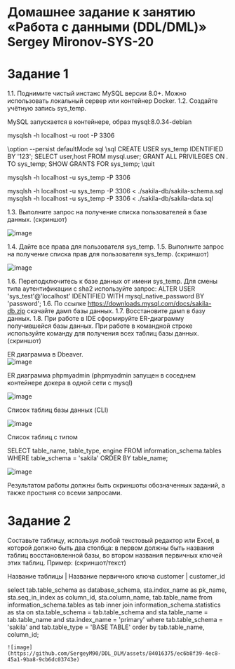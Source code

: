 # Домашнее задание к занятию «Работа с данными (DDL/DML)» Sergey Mironov-SYS-20  


# Задание 1

1.1. Поднимите чистый инстанс MySQL версии 8.0+. Можно использовать локальный сервер или контейнер Docker.
1.2. Создайте учётную запись sys_temp.


MySQL запускается в контейнере, образ mysql:8.0.34-debian

mysqlsh -h localhost -u root -P 3306

\option --persist defaultMode sql
\sql
CREATE USER sys_temp IDENTIFIED BY '123';
SELECT user,host FROM mysql.user;
GRANT ALL PRIVILEGES ON *.* TO sys_temp;
SHOW GRANTS FOR sys_temp;
\quit

mysqlsh -h localhost -u sys_temp -P 3306

mysqlsh -h localhost -u sys_temp -P 3306 < ./sakila-db/sakila-schema.sql 
mysqlsh -h localhost -u sys_temp -P 3306 < ./sakila-db/sakila-data.sql 


1.3. Выполните запрос на получение списка пользователей в базе данных. (скриншот)

![image](https://github.com/SergeyM90/DDL_DLM/assets/84016375/0cf25caf-101d-4acd-9e86-6e260d4ea6e0)


1.4. Дайте все права для пользователя sys_temp.
1.5. Выполните запрос на получение списка прав для пользователя sys_temp. (скриншот)

![image](https://github.com/SergeyM90/DDL_DLM/assets/84016375/82cbec08-c9d4-4537-92ef-4b5b07ce19b8)


1.6. Переподключитесь к базе данных от имени sys_temp.
Для смены типа аутентификации с sha2 используйте запрос:
ALTER USER 'sys_test'@'localhost' IDENTIFIED WITH mysql_native_password BY 'password';
1.6. По ссылке https://downloads.mysql.com/docs/sakila-db.zip скачайте дамп базы данных.
1.7. Восстановите дамп в базу данных.
1.8. При работе в IDE сформируйте ER-диаграмму получившейся базы данных. При работе в командной строке используйте команду для получения всех таблиц базы данных. (скриншот)

ER диаграмма в Dbeaver.  
![image](https://github.com/SergeyM90/DDL_DLM/assets/84016375/b3335f3c-2f19-4e54-8bd5-a6dd09f6a72c)

ER диаграмма phpmyadmin (phpmyadmin запущен в соседнем контейнере докера в одной сети с mysql)  

![image](https://github.com/SergeyM90/DDL_DLM/assets/84016375/bae21fbd-8015-4997-9148-c4d1da55d000)

Список таблиц базы данных (CLI)

![image](https://github.com/SergeyM90/DDL_DLM/assets/84016375/b0502764-4a79-49f0-b505-2c8f7f0b5684)

Список таблиц с типом

SELECT table_name, table_type, engine
FROM information_schema.tables
WHERE table_schema = 'sakila' ORDER BY table_name;

![image](https://github.com/SergeyM90/DDL_DLM/assets/84016375/2d1c7e12-a7d9-4138-bca1-09661c555388)


Результатом работы должны быть скриншоты обозначенных заданий, а также простыня со всеми запросами.

# Задание 2

Составьте таблицу, используя любой текстовый редактор или Excel, в которой должно быть два столбца: в первом должны быть названия таблиц восстановленной базы, во втором названия первичных ключей этих таблиц. Пример: (скриншот/текст)

Название таблицы | Название первичного ключа
customer         | customer_id



select tab.table_schema as database_schema,
    sta.index_name as pk_name,
    sta.seq_in_index as column_id,
    sta.column_name,
    tab.table_name
from information_schema.tables as tab
inner join information_schema.statistics as sta
        on sta.table_schema = tab.table_schema
        and sta.table_name = tab.table_name
        and sta.index_name = 'primary'
where tab.table_schema = 'sakila'
    and tab.table_type = 'BASE TABLE'
order by tab.table_name,
    column_id;

    ![image](https://github.com/SergeyM90/DDL_DLM/assets/84016375/ec6b8f39-4ec8-45a1-9ba8-9cb6dc03743e)
